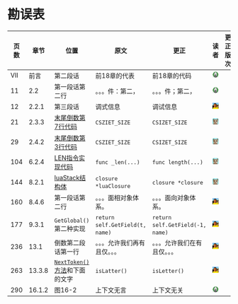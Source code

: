 # 勘误表

页数		| 章节		| 位置									| 原文								| 更正								| 读者					| 更正版次
------- | --------- | ------------------------------------- | --------------------------------- | --------------------------------- | --------------------- | ---------
VII		| 前言		| 第二段话								| 前18章的代表						| 前18章的代码						| ![moon][moon]			| 
11		| 2.2		| 第一段话第二行							| 。。。件：第二，						| 。。。件；第二，						| ![moon][moon]			| 
12		| 2.2.1		| 第三段话								| 调式信息							| 调试信息							| ![泡泡][泡泡]			| 
21		| 2.3.3		|[末尾倒数第7行代码][p21]					| `CSZIET_SIZE`						| `CSIZET_SIZE`						| ![小灰先生][小灰先生]	| 
29		| 2.4.2		|[末尾倒数第3行代码][p29]					| `CSZIET_SIZE`						| `CSIZET_SIZE`						| ![小灰先生][小灰先生]	| 
104		| 6.2.4		|[LEN指令实现代码][p104]					| `func _len(...)`					| `func length(...)`				| ![小灰先生][小灰先生]	| 
144		| 8.2.1		|[luaStack结构体][p144]					| `closure *luaClosure`				| `closure *closure`				| ![小灰先生][小灰先生]	| 
160		| 8.4.6		| 第一段话第二行							| 。。。面相对象体系。					| 。。。面向对象体系。					| ![泡泡][泡泡]			| 
177		| 9.3.1		| `GetGlobal()`第二种实现					| `return self.GetField(t, name)`	| `return self.GetField(-1, name)`	| ![泡泡][泡泡]			| 
236		| 13.1		| 倒数第二段话第一行						| 。。。允许我们再有且仅。。。			| 。。。允许我们在有且仅。。。			| ![泡泡][泡泡]			| 
263		| 13.3.8	| [`NextToken()`方法][p263]和下面的文字	| `isLatter()`						| `isLetter()`						| ![泡泡][泡泡]			| 
290		| 16.1.2	| 图16-2									| 上下文无言							| 上下文无关							| ![moon][moon]			| 

[moon]: readers/moon.png?raw=true "moon"
[泡泡]: readers/paopao.jpeg?raw=true "泡泡"
[小灰先生]: readers/小灰先生.jpeg?raw=true "小灰先生"

[p21]: code/go/ch02/src/luago/binchunk/binary_chunk.go#L9
[p29]: code/go/ch02/src/luago/binchunk/reader.go#L70
[p104]: code/go/ch06/src/luago/vm/inst_operators.go#L100
[p144]: code/go/ch08/src/luago/state/lua_stack.go#L8
[p263]: code/go/ch14/src/luago/compiler/lexer/lexer.go#L204
